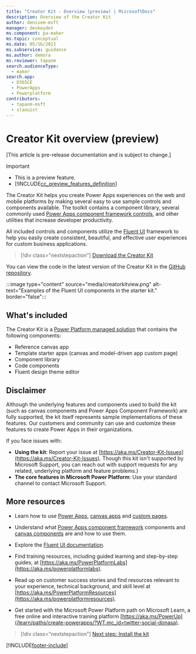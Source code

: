 ```yaml
---
title: "Creator Kit - Overview (preview) | MicrosoftDocs"
description: Overview of the Creator Kit
author: denisem-msft
manager: devkeydet
ms.component: pa-maker
ms.topic: conceptual
ms.date: 05/16/2022
ms.subservice: guidance
ms.author: demora
ms.reviewer: tapanm
search.audienceType: 
  - maker
search.app: 
  - D365CE
  - PowerApps
  - Powerplatform
contributors:
  - tapanm-msft
  - slaouist
---
```


# Creator Kit overview (preview)

[This article is pre-release documentation and is subject to change.]

> [!IMPORTANT]
> - This is a preview feature.
> - [!INCLUDE[cc_preview_features_definition](../includes/cc-preview-features-definition.md)]

The Creator Kit helps you create Power Apps experiences on the web and mobile platforms by making several easy to use sample controls and components available. The toolkit contains a component library, several commonly used [Power Apps component framework controls](/power-apps/developer/component-framework/overview), and other utilities that increase developer productivity. 

All included controls and components utilize the [Fluent UI](https://developer.microsoft.com/fluentui#/) framework to help you easily create consistent, beautiful, and effective user experiences for custom business applications.

> [!div class="nextstepaction"]
> [Download the Creator Kit](https://aka.ms/creatorkitdownload)

You can view the code in the latest version of the Creator Kit in the [GitHub repository](https://github.com/microsoft/powercat-creator-kit).

:::image type="content" source="media/creatorkitview.png" alt-text="Examples of the Fluent UI components in the starter kit." border="false":::

## What's included

The Creator Kit is a [Power Platform managed solution](/power-platform/alm/solution-concepts-alm#managed-and-unmanaged-solutions) that contains the following components:

- Reference canvas app
- Template starter apps (canvas and model-driven app custom page)
- Component library
- Code components
- Fluent design theme editor

## Disclaimer

Although the underlying features and components used to build the kit (such as canvas components and Power Apps Component Framework) are fully supported, the kit itself represents sample implementations of these features. Our customers and community can use and customize these features to create Power Apps in their organizations.

If you face issues with:

- **Using the kit**: Report your issue at [https://aka.ms/Creator-Kit-Issues](https://aka.ms/Creator-Kit-Issues). Though this kit isn't supported by Microsoft Support, you can reach out with support requests for any related, underlying platform and feature problems.)
- **The core features in Microsoft Power Platform**: Use your standard channel to contact Microsoft Support.

## More resources

- Learn how to use [Power Apps](/power-apps), [canvas apps](/power-apps/maker/canvas-apps/dev-enterprise-intro) and [custom pages](/power-apps/maker/model-driven-apps/model-app-page-overview).

- Understand what [Power Apps component framework](/power-apps/developer/component-framework/custom-controls-overview) components and [canvas components](/power-apps/maker/canvas-apps/create-component) are and how to use them.

- Explore the [Fluent UI documentation](https://developer.microsoft.com/fluentui#/).

- Find training resources, including guided learning and step-by-step guides, at [https://aka.ms/PowerPlatformLabs](https://aka.ms/powerplatformlabs).

- Read up on customer success stories and find resources relevant to your experience, technical background, and skill level at [https://aka.ms/PowerPlatformResources](https://aka.ms/powerplatformresources).

- Get started with the Microsoft Power Platform path on Microsoft Learn, a free online and interactive training platform [https://aka.ms/PowerUp](/learn/paths/create-powerapps/?WT.mc_id=twitter-social-donasa).

> [!div class="nextstepaction"]
> [Next step: Install the kit](setup.md)

[!INCLUDE[footer-include](../../includes/footer-banner.md)]